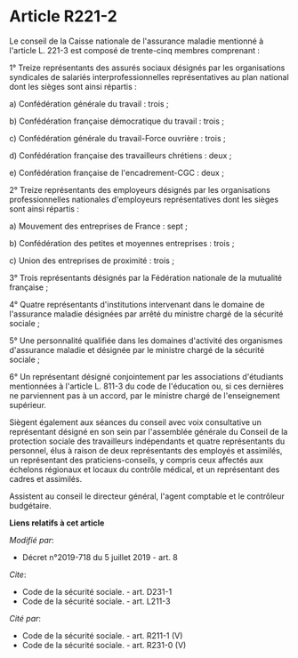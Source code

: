 # Article R221-2

Le conseil de la Caisse nationale de l'assurance maladie mentionné à l'article L. 221-3 est composé de trente-cinq membres
comprenant :

1° Treize représentants des assurés sociaux désignés par les organisations syndicales de salariés interprofessionnelles
représentatives au plan national dont les sièges sont ainsi répartis :

a) Confédération générale du travail : trois ;

b) Confédération française démocratique du travail : trois ;

c) Confédération générale du travail-Force ouvrière : trois ;

d) Confédération française des travailleurs chrétiens : deux ;

e) Confédération française de l'encadrement-CGC : deux ;

2° Treize représentants des employeurs désignés par les organisations professionnelles nationales d'employeurs
représentatives dont les sièges sont ainsi répartis :

a) Mouvement des entreprises de France : sept ;

b) Confédération des petites et moyennes entreprises : trois ;

c) Union des entreprises de proximité : trois ;

3° Trois représentants désignés par la Fédération nationale de la mutualité française ;

4° Quatre représentants d'institutions intervenant dans le domaine de l'assurance maladie désignées par arrêté du ministre
chargé de la sécurité sociale ;

5° Une personnalité qualifiée dans les domaines d'activité des organismes d'assurance maladie et désignée par le ministre
chargé de la sécurité sociale ;

6° Un représentant désigné conjointement par les associations d'étudiants mentionnées à l'article L. 811-3 du code de
l'éducation ou, si ces dernières ne parviennent pas à un accord, par le ministre chargé de l'enseignement supérieur.

Siègent également aux séances du conseil avec voix consultative un représentant désigné en son sein par l'assemblée générale
du Conseil de la protection sociale des travailleurs indépendants et quatre représentants du personnel, élus à raison de deux
représentants des employés et assimilés, un représentant des praticiens-conseils, y compris ceux affectés aux échelons
régionaux et locaux du contrôle médical, et un représentant des cadres et assimilés.

Assistent au conseil le directeur général, l'agent comptable et le contrôleur budgétaire.

**Liens relatifs à cet article**

_Modifié par_:

  - Décret n°2019-718 du 5 juillet 2019 - art. 8

_Cite_:

  - Code de la sécurité sociale. - art. D231-1
  - Code de la sécurité sociale. - art. L211-3

_Cité par_:

  - Code de la sécurité sociale. - art. R211-1 (V)
  - Code de la sécurité sociale. - art. R231-0 (V)
